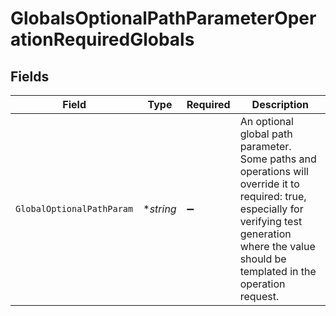 # GlobalsOptionalPathParameterOperationRequiredGlobals


## Fields

| Field                                                                                                                                                                                                    | Type                                                                                                                                                                                                     | Required                                                                                                                                                                                                 | Description                                                                                                                                                                                              |
| -------------------------------------------------------------------------------------------------------------------------------------------------------------------------------------------------------- | -------------------------------------------------------------------------------------------------------------------------------------------------------------------------------------------------------- | -------------------------------------------------------------------------------------------------------------------------------------------------------------------------------------------------------- | -------------------------------------------------------------------------------------------------------------------------------------------------------------------------------------------------------- |
| `GlobalOptionalPathParam`                                                                                                                                                                                | **string*                                                                                                                                                                                                | :heavy_minus_sign:                                                                                                                                                                                       | An optional global path parameter. Some paths and operations will<br/>override it to required: true, especially for verifying test generation<br/>where the value should be templated in the operation request.<br/> |